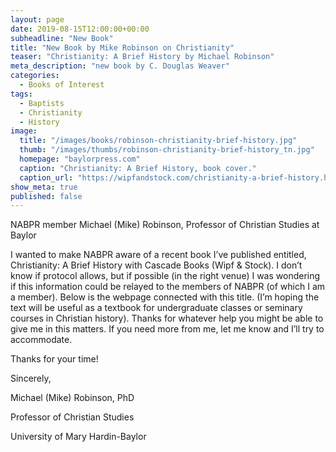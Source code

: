 ```yaml
---
layout: page
date: 2019-08-15T12:00:00+00:00
subheadline: "New Book"
title: "New Book by Mike Robinson on Christianity"
teaser: "Christianity: A Brief History by Michael Robinson"
meta_description: "new book by C. Douglas Weaver"
categories:
  - Books of Interest
tags:
  - Baptists
  - Christianity
  - History
image:
  title: "/images/books/robinson-christianity-brief-history.jpg"
  thumb: "/images/thumbs/robinson-christianity-brief-history_tn.jpg"
  homepage: "baylorpress.com"
  caption: "Christianity: A Brief History, book cover."
  caption_url: "https://wipfandstock.com/christianity-a-brief-history.html"
show_meta: true
published: false
---
```

NABPR member Michael (Mike) Robinson, Professor of Christian Studies at Baylor

I wanted to make NABPR aware of a recent book I’ve published entitled, Christianity: A Brief History with Cascade Books (Wipf & Stock).  I don’t know if protocol allows, but if possible (in the right venue) I was wondering if this information could be relayed to the members of NABPR (of which I am a member).  Below is the webpage connected with this title. (I’m hoping the text will be useful as a textbook for undergraduate classes or seminary courses in Christian history).  Thanks for whatever help you might be able to give me in this matters.  If you need more from me, let me know and I’ll try to accommodate.



Thanks for  your time!



Sincerely,



Michael (Mike) Robinson, PhD

Professor of Christian Studies

University of Mary Hardin-Baylor
